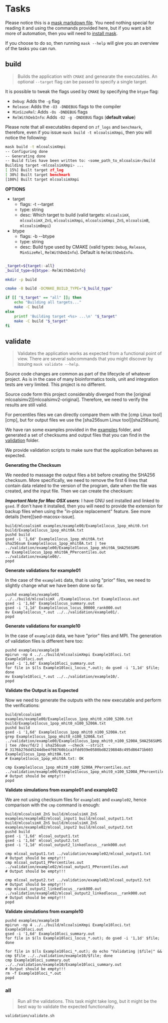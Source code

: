 # Tasks

Please notice this is a [mask markdown file][mask]. You need nothing special for reading it
and using the commands provided here, but if you want a bit more of automation,
then you will need to [install mask][mask-install].

If you choose to do so, then running `mask --help` will give you an overview of the tasks you can run.

## build

> Builds the application with `CMAKE` and genearate the executables. An optional `--target` flag can be passed to specify a single target.

It is possible to tweak the flags used by `CMAKE` by specifying the `btype` flag:

* `Debug`: Adds the `-g` flag
* `Release`: Adds the `-O3 -DNDEBUG` flags to the compiler
* `MinSizeRel`: Adds `-Os -DNDEBUG` flags
* `RelWithDebInfo`: Adds `-O2 -g -DNDEBUG` flags (**default value**)

Please note that all executables depend on `zf_logs` and `benchmark`, therefore, even if you issue `mask build -t mlcoalsimXmpi`,
then you will notice the following: 

```sh
mask build -t mlcoalsimXmpi
-- Configuring done
-- Generating done
-- Build files have been written to: <some_path_to_mlcoalsim>/build
Building target <mlcoalsimXmpi> ...
[ 15%] Built target zf_log
[ 30%] Built target benchmark
[100%] Built target mlcoalsimXmpi
```

**OPTIONS**
* target
  * flags: -t --target
  * type: string
  * desc: Which target to build (valid targets: `mlcoalsimX`, `mlcoalsimX_ZnS`, `mlcoalsimXmpi`, `mlcoalsimXmpi_ZnS`, `mlcoalsimB`, `mlcoalsimBmpi`)
* btype
  * flags: -b --btype
  * type: string
  * desc: Build type used by CMAKE (valid types: `Debug`, `Release`, `MinSizeRel`, `RelWithDebInfo`). Default is `RelWithDebInfo`. 

~~~sh

_target=${target:-all}
_build_type=${btype:-RelWithDebInfo}

mkdir -p build

cmake -B build -DCMAKE_BUILD_TYPE="$_build_type"

if [[ "$_target" == "all" ]]; then
    echo "Building all targets..."
    make -C build
else
    printf 'Building target <%s> ...\n' "$_target"
    make -C build "$_target"
fi
~~~

## validate

> Validates the application works as expected from a functional point of view.
> There are several subcommands that you might discover by issuing `mask validate --help`.  

Source code changes are common as part of the lifecycle of whatever project. As is in the case of many
bioinformatics tools, unit and integration tests are very limited. This project is no different.

Source code form this project considerably diverged from the [original mlcoalsimv2][mlcoalsimv2-original]. Therefore, we need to verify the
 results are still valid.

For percentiles files we can directly compare them with the [cmp Linux tool][cmp], but for output files we use the [sha256sum Linux tool][sha256sum].

We have ran some examples provided in the [examples](examples) folder, and generated a set of checksums and
output files that you can find in the [validation](validation) folder.

We provide validation scripts to make sure that the application behaves as expected.

**Generating the Checksum**

We needed to massage the output files a bit before creating the SHA256 checksum. More specifically, we need to remove the first 6 lines that contain
data related to the version of the program, date when the file was created, and the input file. Then we can create the checksum:

_**Important Note for Mac OSX users**_: I have GNU sed installed and linked to `gsed`. If don't have it installed, then you will need to provide the
extension for backup files when using the "in-place replacement" feature. See more details [here][sed-macosx-issue].

```shell script
build/mlcoalsimX examples/example00/Example1locus_1pop_mhit0.txt build/Example1locus_1pop_mhit0A.txt
pushd build
gsed -i '1,6d' Example1locus_1pop_mhit0A.txt
sha256sum Example1locus_1pop_mhit0A.txt | tee ../validation/example00/Example1locus_1pop_mhit0A_SHA256SUMS
mv Example1locus_1pop_mhit0A_PPercentiles.out ../validation/example00/.
popd
```

**Generate validations for example01**

In the case of the `example01` data, that is using "prior" files, we need to slightly change what we have been done so far.

```shell script
pushd examples/example01
../../build/mlcoalsimX ./Example1locus.txt Example1locus.out
gsed -i '1,6d' Example1locus_summary.out
gsed -i '1,1d' Example1locus_locus_00000_rank000.out
mv Example1locus_*.out ../../validation/example01/.
popd
```

**Generate validations for example10**

In the case of `example10` data, we have "prior" files and MPI. The generation of validation files is different here too:

```shell script
pushd examples/example10
mpirun -np 4 ../../build/mlcoalsimXmpi Example10loci.txt Example10loci.out
gsed -i '1,6d' Example10loci_summary.out
for file in $(ls Example10loci_locus_*.out); do gsed -i '1,1d' $file; done
mv Example10loci_*.out ../../validation/example10/.
popd
```

**Validate the Output is as Expected**

Now we need to generate the outputs with the new executable and perform the verifications:

```shell script
build/mlcoalsimX examples/example00/Example1locus_1pop_mhit0_n100_S200.txt build/Example1locus_1pop_mhit0_n100_S200A.txt
pushd build
gsed -i '1,6d' Example1locus_1pop_mhit0_n100_S200A.txt
grep Example1locus_1pop_mhit0_n100_S200A.txt ../validation/example00/Example1locus_1pop_mhit0_n100_S200A_SHA256SUMS | tee /dev/fd/2 | sha256sum --check --strict  -
# 3176b276d45244dbe4f98760b1ca3fdd939e0580bd82198848c495d86471b603  Example1locus_1pop_mhit0A.txt
# Example1locus_1pop_mhit0A.txt: OK

cmp Example1locus_1pop_mhit0_n100_S200A_PPercentiles.out ../validation/example00/Example1locus_1pop_mhit0_n100_S200A_PPercentiles.out
# Output should be empty!!!
popd
```

**Validate simulations from example01 and example02**

We are not using checksum files for `example01` and `example02`, hence comparison with the `cmp` command is enough:

```shell script
build/mlcoalsimX_ZnS build/mlcoalsimX_ZnS examples/example02/mlcoal_input1 build/mlcoal_output1.txt
build/mlcoalsimX_ZnS build/mlcoalsimX_ZnS examples/example02/mlcoal_input2 build/mlcoal_output2.txt
pushd build
gsed -i '1,6d' mlcoal_output1.txt
gsed -i '1,6d' mlcoal_output2.txt
gsed -i '1,1d' mlcoal_output2_linkedlocus__rank000.out

cmp mlcoal_output1.txt ../validation/example02/mlcoal_output1.txt
# Output should be empty!!!
cmp mlcoal_output1_PPercentiles.out ../validation/example02/mlcoal_output1_PPercentiles.out
# Output should be empty!!!

cmp mlcoal_output2.txt ../validation/example02/mlcoal_output2.txt
# Output should be empty!!!
cmp mlcoal_output2_linkedlocus__rank000.out ../validation/example02/mlcoal_output2_linkedlocus__rank000.out
# Output should be empty!!!
popd
```

**Validate simulations from example10**

```shell script
pushd examples/example10
mpirun -np 4 ../../build/mlcoalsimXmpi Example10loci.txt Example10loci.out
gsed -i '1,6d' Example10loci_summary.out
for file in $(ls Example10loci_locus_*.out); do gsed -i '1,1d' $file; done

for file in $(ls Example10loci_*.out); do echo "Validating |$file|" && cmp $file ../../validation/example10/$file; done
cmp Example10loci_summary.out ../../validation/example10/Example10loci_summary.out
# Output should be empty!!!
rm -f Example10loci_*.out
popd
```

### all

> Run all the validations. This task might take long, but it might be the best way to validate
> the expected functionality.

~~~sh
validation/validate.sh
~~~

[mask]: https://github.com/jakedeichert/mask
[mask-install]: https://github.com/jakedeichert/mask/#installation

